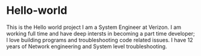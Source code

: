 # Hello-world
This is the Hello world project 
I am a System Engineer at Verizon. I am working full time and have deep intersts in becoming a part time developer; I love building programs and troubleshooting code related issues. I have 12 years of Network engineering and System level troubleshooting. 

